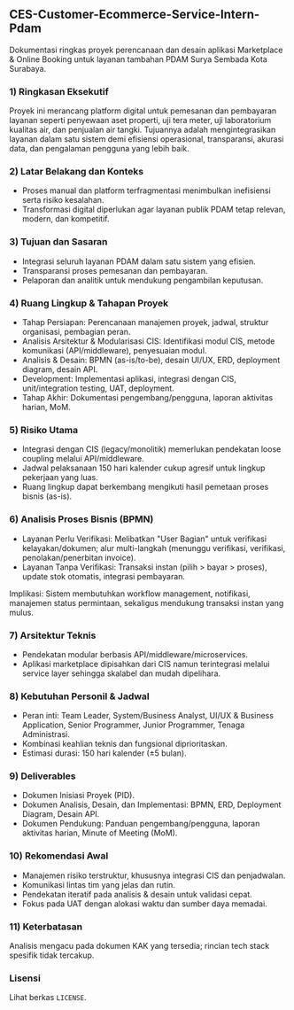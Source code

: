 ## CES-Customer-Ecommerce-Service-Intern-Pdam

Dokumentasi ringkas proyek perencanaan dan desain aplikasi Marketplace & Online Booking untuk layanan tambahan PDAM Surya Sembada Kota Surabaya.

### 1) Ringkasan Eksekutif
Proyek ini merancang platform digital untuk pemesanan dan pembayaran layanan seperti penyewaan aset properti, uji tera meter, uji laboratorium kualitas air, dan penjualan air tangki. Tujuannya adalah mengintegrasikan layanan dalam satu sistem demi efisiensi operasional, transparansi, akurasi data, dan pengalaman pengguna yang lebih baik.

### 2) Latar Belakang dan Konteks
- Proses manual dan platform terfragmentasi menimbulkan inefisiensi serta risiko kesalahan.
- Transformasi digital diperlukan agar layanan publik PDAM tetap relevan, modern, dan kompetitif.

### 3) Tujuan dan Sasaran
- Integrasi seluruh layanan PDAM dalam satu sistem yang efisien.
- Transparansi proses pemesanan dan pembayaran.
- Pelaporan dan analitik untuk mendukung pengambilan keputusan.

### 4) Ruang Lingkup & Tahapan Proyek
- Tahap Persiapan: Perencanaan manajemen proyek, jadwal, struktur organisasi, pembagian peran.
- Analisis Arsitektur & Modularisasi CIS: Identifikasi modul CIS, metode komunikasi (API/middleware), penyesuaian modul.
- Analisis & Desain: BPMN (as-is/to-be), desain UI/UX, ERD, deployment diagram, desain API.
- Development: Implementasi aplikasi, integrasi dengan CIS, unit/integration testing, UAT, deployment.
- Tahap Akhir: Dokumentasi pengembang/pengguna, laporan aktivitas harian, MoM.

### 5) Risiko Utama
- Integrasi dengan CIS (legacy/monolitik) memerlukan pendekatan loose coupling melalui API/middleware.
- Jadwal pelaksanaan 150 hari kalender cukup agresif untuk lingkup pekerjaan yang luas.
- Ruang lingkup dapat berkembang mengikuti hasil pemetaan proses bisnis (as-is).

### 6) Analisis Proses Bisnis (BPMN)
- Layanan Perlu Verifikasi: Melibatkan "User Bagian" untuk verifikasi kelayakan/dokumen; alur multi-langkah (menunggu verifikasi, verifikasi, penolakan/penerbitan invoice).
- Layanan Tanpa Verifikasi: Transaksi instan (pilih > bayar > proses), update stok otomatis, integrasi pembayaran.

Implikasi: Sistem membutuhkan workflow management, notifikasi, manajemen status permintaan, sekaligus mendukung transaksi instan yang mulus.

### 7) Arsitektur Teknis
- Pendekatan modular berbasis API/middleware/microservices.
- Aplikasi marketplace dipisahkan dari CIS namun terintegrasi melalui service layer sehingga skalabel dan mudah dipelihara.

### 8) Kebutuhan Personil & Jadwal
- Peran inti: Team Leader, System/Business Analyst, UI/UX & Business Application, Senior Programmer, Junior Programmer, Tenaga Administrasi.
- Kombinasi keahlian teknis dan fungsional diprioritaskan.
- Estimasi durasi: 150 hari kalender (±5 bulan).

### 9) Deliverables
- Dokumen Inisiasi Proyek (PID).
- Dokumen Analisis, Desain, dan Implementasi: BPMN, ERD, Deployment Diagram, Desain API.
- Dokumen Pendukung: Panduan pengembang/pengguna, laporan aktivitas harian, Minute of Meeting (MoM).

### 10) Rekomendasi Awal
- Manajemen risiko terstruktur, khususnya integrasi CIS dan penjadwalan.
- Komunikasi lintas tim yang jelas dan rutin.
- Pendekatan iteratif pada analisis & desain untuk validasi cepat.
- Fokus pada UAT dengan alokasi waktu dan sumber daya memadai.

### 11) Keterbatasan
Analisis mengacu pada dokumen KAK yang tersedia; rincian tech stack spesifik tidak tercakup.

### Lisensi
Lihat berkas `LICENSE`.


